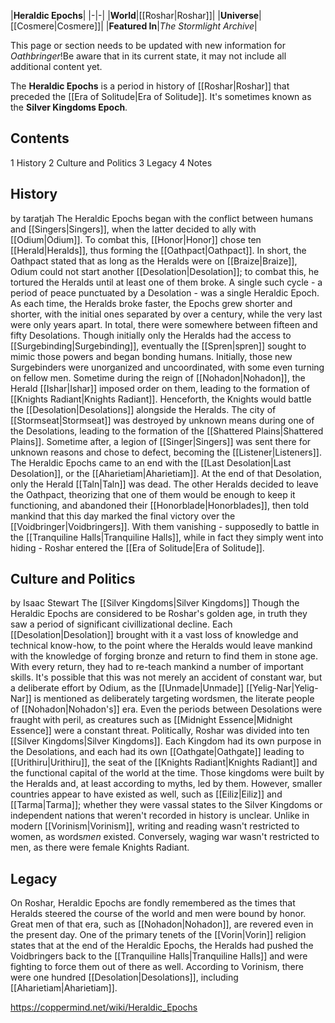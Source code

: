 |**Heraldic Epochs**|
|-|-|
|**World**|[[Roshar\|Roshar]]|
|**Universe**|[[Cosmere\|Cosmere]]|
|**Featured In**|*The Stormlight Archive*|

This page or section needs to be updated with new information for *Oathbringer*!Be aware that in its current state, it may not include all additional content yet.

The **Heraldic Epochs** is a period in history of [[Roshar\|Roshar]] that preceded the [[Era of Solitude\|Era of Solitude]]. It's sometimes known as the **Silver Kingdoms Epoch**.

## Contents

1 History
2 Culture and Politics
3 Legacy
4 Notes


## History
 by  taratjah 
The Heraldic Epochs began with the conflict between humans and [[Singers\|Singers]], when the latter decided to ally with [[Odium\|Odium]]. To combat this, [[Honor\|Honor]] chose ten [[Herald\|Heralds]], thus forming the [[Oathpact\|Oathpact]]. In short, the Oathpact stated that as long as the Heralds were on [[Braize\|Braize]], Odium could not start another [[Desolation\|Desolation]]; to combat this, he tortured the Heralds until at least one of them broke. A single such cycle - a period of peace punctuated by a Desolation - was a single Heraldic Epoch. As each time, the Heralds broke faster, the Epochs grew shorter and shorter, with the initial ones separated by over a century, while the very last were only years apart. In total, there were somewhere between fifteen and fifty Desolations.
Though initially only the Heralds had the access to [[Surgebinding\|Surgebinding]], eventually the [[Spren\|spren]] sought to mimic those powers and began bonding humans. Initially, those new Surgebinders were unorganized and uncoordinated, with some even turning on fellow men. Sometime during the reign of [[Nohadon\|Nohadon]], the Herald [[Ishar\|Ishar]] imposed order on them, leading to the formation of [[Knights Radiant\|Knights Radiant]]. Henceforth, the Knights would battle the [[Desolation\|Desolations]] alongside the Heralds.
The city of [[Stormseat\|Stormseat]] was destroyed by unknown means during one of the Desolations, leading to the formation of the [[Shattered Plains\|Shattered Plains]]. Sometime after, a legion of [[Singer\|Singers]] was sent there for unknown reasons and chose to defect, becoming the [[Listener\|Listeners]].
The Heraldic Epochs came to an end with the [[Last Desolation\|Last Desolation]], or the [[Aharietiam\|Aharietiam]]. At the end of that Desolation, only the Herald [[Taln\|Taln]] was dead. The other Heralds decided to leave the Oathpact, theorizing that one of them would be enough to keep it functioning, and abandoned their [[Honorblade\|Honorblades]], then told mankind that this day marked the final victory over the [[Voidbringer\|Voidbringers]]. With them vanishing - supposedly to battle in the [[Tranquiline Halls\|Tranquiline Halls]], while in fact they simply went into hiding - Roshar entered the [[Era of Solitude\|Era of Solitude]].

## Culture and Politics
 by  Isaac Stewart  The [[Silver Kingdoms\|Silver Kingdoms]]
Though the Heraldic Epochs are considered to be Roshar's golden age, in truth they saw a period of significant civillizational decline. Each [[Desolation\|Desolation]] brought with it a vast loss of knowledge and technical know-how, to the point where the Heralds would leave mankind with the knowledge of forging bronze and return to find them in stone age. With every return, they had to re-teach mankind a number of important skills.
It's possible that this was not merely an accident of constant war, but a deliberate effort by Odium, as the [[Unmade\|Unmade]] [[Yelig-Nar\|Yelig-Nar]] is mentioned as deliberately targeting wordsmen, the literate people of [[Nohadon\|Nohadon's]] era. Even the periods between Desolations were fraught with peril, as creatures such as [[Midnight Essence\|Midnight Essence]] were a constant threat.
Politically, Roshar was divided into ten [[Silver Kingdoms\|Silver Kingdoms]]. Each Kingdom had its own purpose in the Desolations, and each had its own [[Oathgate\|Oathgate]] leading to [[Urithiru\|Urithiru]], the seat of the [[Knights Radiant\|Knights Radiant]] and the functional capital of the world at the time. Those kingdoms were built by the Heralds and, at least according to myths, led by them. However, smaller countries appear to have existed as well, such as [[Eiliz\|Eiliz]] and [[Tarma\|Tarma]]; whether they were vassal states to the Silver Kingdoms or independent nations that weren't recorded in history is unclear.
Unlike in modern [[Vorinism\|Vorinism]], writing and reading wasn't restricted to women, as words*men* existed. Conversely, waging war wasn't restricted to men, as there were female Knights Radiant.

## Legacy
On Roshar, Heraldic Epochs are fondly remembered as the times that Heralds steered the course of the world and men were bound by honor. Great men of that era, such as [[Nohadon\|Nohadon]], are revered even in the present day.
One of the primary tenets of the [[Vorin\|Vorin]] religion states that at the end of the Heraldic Epochs, the Heralds had pushed the Voidbringers back to the [[Tranquiline Halls\|Tranquiline Halls]] and were fighting to force them out of there as well. According to Vorinism, there were one hundred [[Desolation\|Desolations]], including [[Aharietiam\|Aharietiam]].



https://coppermind.net/wiki/Heraldic_Epochs